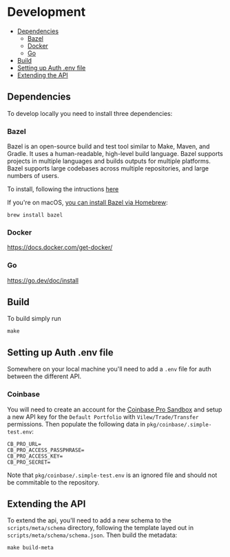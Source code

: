 # Development

- [Dependencies](#dependencies)
	- [Bazel](#bazel)
	- [Docker](#docker)
	- [Go](#go)
- [Build](#build)
- [Setting up Auth .env file](#setting-up-auth-env-file)
- [Extending the API](#extending-the-api)

## Dependencies
To develop locally you need to install three dependencies:

### Bazel

Bazel is an open-source build and test tool similar to Make, Maven, and Gradle. It uses a human-readable, high-level build language. Bazel supports projects in multiple languages and builds outputs for multiple platforms. Bazel supports large codebases across multiple repositories, and large numbers of users.

To install, following the intructions [here](https://docs.bazel.build/versions/4.2.2/bazel-overview.html#how-do-i-use-bazel)

If you're on macOS, [you can install Bazel via Homebrew](https://docs.bazel.build/versions/4.2.2/install-os-x.html#step-2-install-bazel-via-homebrew):

```
brew install bazel
```

### Docker

https://docs.docker.com/get-docker/

### Go

https://go.dev/doc/install


## Build

To build simply run

```
make
```

## Setting up Auth .env file

Somewhere on your local machine you'll need to add a `.env` file for auth between the different API.

### Coinbase

You will need to create an account for the [Coinbase Pro Sandbox]("https://api-public.sandbox.exchange.coinbase.com") and setup a new API key for the `Default Portfolio` with `Vilew/Trade/Transfer` permissions.  Then populate the following data in `pkg/coinbase/.simple-test.env`:
```.env
CB_PRO_URL=
CB_PRO_ACCESS_PASSPHRASE=
CB_PRO_ACCESS_KEY=
CB_PRO_SECRET=
```

Note that `pkg/coinbase/.simple-test.env` is an ignored file and should not be commitable to the repository.

## Extending the API

To extend the api, you'll need to add a new schema to the `scripts/meta/schema` directory, following the template layed out in `scripts/meta/schema/schema.json`.  Then build the metadata:
```
make build-meta
```
